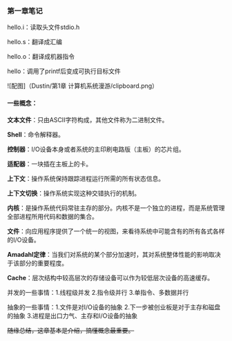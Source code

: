 ### 第一章笔记

hello.i：读取头文件stdio.h

hello.s：翻译成汇编

hello.o：翻译成机器指令

hello：调用了printf后变成可执行目标文件

![配图]（Dustin/第1章 计算机系统漫游/clipboard.png）


#### 一些概念：

**文本文件**：只由ASCII字符构成，其他文件称为二进制文件。

**Shell**：命令解释器。

**控制器**：I/O设备本身或者系统的主印刷电路版（主板）的芯片组。

**适配器**：一块插在主板上的卡。

**上下文**：操作系统保持跟踪进程运行所需的所有状态信息。

**上下文切换**：操作系统实现这种交错执行的机制。

**内核**：是操作系统代码常驻主存的部分。内核不是一个独立的进程，而是系统管理全部进程所用代码和数据的集合。

**文件**：向应用程序提供了一个统一的视图，来看待系统中可能含有的所有各式各样的I/O设备。

**Amadahl定律**：当我们对系统的某个部分加速时，其对系统整体性能的影响取决于该部分的重要程度。

**Cache**：层次结构中较高层次的存储设备可以作为较低层次设备的高速缓存。


并发的一些事情：1.线程级并发 2.指令级并行 3.单指令、多数据并行

抽象的一些事情：1.文件是对I/O设备的抽象 2.下一步被创业板是对于主存和磁盘的抽象 3.进程是出口力气、主存和I/O设备的抽象


~~随缘总结，这章基本是介绍，搞懂概念最重要。~~
